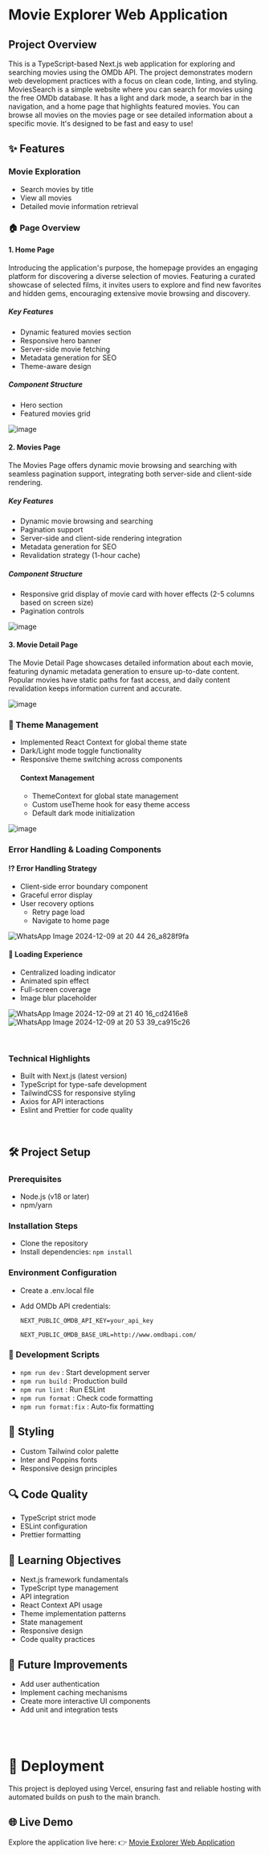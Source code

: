 # Movie Explorer Web Application

## Project Overview

This is a TypeScript-based Next.js web application for exploring and searching movies using the OMDb API. The project demonstrates modern web development practices with a focus on clean code, linting, and styling. MoviesSearch is a simple website where you can search for movies using the free OMDb database. It has a light and dark mode, a search bar in the navigation, and a home page that highlights featured movies. You can browse all movies on the movies page or see detailed information about a specific movie. It's designed to be fast and easy to use!

## ✨ Features
### Movie Exploration
- Search movies by title
- View all movies
- Detailed movie information retrieval

### 🏠 Page Overview
#### 1. Home Page
Introducing the application's purpose, the homepage provides an engaging platform for discovering a diverse selection of movies. Featuring a curated showcase of selected films, it invites users to explore and find new favorites and hidden gems, encouraging extensive movie browsing and discovery.

   ##### Key Features
   - Dynamic featured movies section
   - Responsive hero banner
   - Server-side movie fetching
   - Metadata generation for SEO
   - Theme-aware design

   ##### Component Structure
   - Hero section
   - Featured movies grid

![image](https://github.com/user-attachments/assets/689aafc2-9b5d-4fe6-b234-8937a1e92698)

#### 2. Movies Page
The Movies Page offers dynamic movie browsing and searching with seamless pagination support, integrating both server-side and client-side rendering.

   ##### Key Features
   - Dynamic movie browsing and searching
   - Pagination support
   - Server-side and client-side rendering integration
   - Metadata generation for SEO
   - Revalidation strategy (1-hour cache)

   ##### Component Structure
   - Responsive grid display of movie card with hover effects (2-5 columns based on screen size)
   - Pagination controls

![image](https://github.com/user-attachments/assets/d690d685-e3e7-4dd3-a48d-394b96dd0e04)

#### 3. Movie Detail Page
The Movie Detail Page showcases detailed information about each movie, featuring dynamic metadata generation to ensure up-to-date content. Popular movies have static paths for fast access, and daily content revalidation keeps information current and accurate.

![image](https://github.com/user-attachments/assets/78b67a95-5e88-417e-ad2f-7f716a032f1e)


### 🎨 Theme Management
- Implemented React Context for global theme state
- Dark/Light mode toggle functionality
- Responsive theme switching across components
  #### Context Management
  - ThemeContext for global state management
  - Custom useTheme hook for easy theme access
  - Default dark mode initialization

![image](https://github.com/user-attachments/assets/b9b3abe5-0076-4ce9-8060-e19ce1302262)

### Error Handling & Loading Components
   #### ⁉️ Error Handling Strategy
   - Client-side error boundary component
   - Graceful error display
   - User recovery options
      - Retry page load
      - Navigate to home page
  
![WhatsApp Image 2024-12-09 at 20 44 26_a828f9fa](https://github.com/user-attachments/assets/f83a23ca-9460-40c4-a42f-b38123794110)

   #### 🔄 Loading Experience
   - Centralized loading indicator
   - Animated spin effect
   - Full-screen coverage
   - Image blur placeholder

![WhatsApp Image 2024-12-09 at 21 40 16_cd2416e8](https://github.com/user-attachments/assets/d4ee2910-78f2-453d-9373-656940117a3a)
![WhatsApp Image 2024-12-09 at 20 53 39_ca915c26](https://github.com/user-attachments/assets/c010d6b0-1830-4955-bd9c-a38fb0df8596)

<br/> 

### Technical Highlights
- Built with Next.js (latest version)
- TypeScript for type-safe development
- TailwindCSS for responsive styling
- Axios for API interactions
- Eslint and Prettier for code quality

<br/> 

## 🛠 Project Setup
### Prerequisites
- Node.js (v18 or later)
- npm/yarn

### Installation Steps
- Clone the repository
- Install dependencies:
``` npm install ```
  
### Environment Configuration
- Create a .env.local file
- Add OMDb API credentials:

   ```NEXT_PUBLIC_OMDB_API_KEY=your_api_key```

   ```NEXT_PUBLIC_OMDB_BASE_URL=http://www.omdbapi.com/```

### 🧰 Development Scripts
- ```npm run dev```        : Start development server
- ```npm run build```      : Production build
- ```npm run lint```       : Run ESLint
- ```npm run format```     : Check code formatting
- ```npm run format:fix``` : Auto-fix formatting

## 🎨 Styling
- Custom Tailwind color palette
- Inter and Poppins fonts
- Responsive design principles

## 🔍 Code Quality
- TypeScript strict mode
- ESLint configuration
- Prettier formatting

## 📝 Learning Objectives
- Next.js framework fundamentals
- TypeScript type management
- API integration
- React Context API usage
- Theme implementation patterns
- State management
- Responsive design
- Code quality practices

## 🚧 Future Improvements
- Add user authentication
- Implement caching mechanisms
- Create more interactive UI components
- Add unit and integration tests

<br/> 
<br/> 

# 🚀 Deployment
This project is deployed using Vercel, ensuring fast and reliable hosting with automated builds on push to the main branch.
## 🌐 Live Demo
   Explore the application live here:
  👉 [Movie Explorer Web Application](https://web-intermediate-final-project.vercel.app/)
